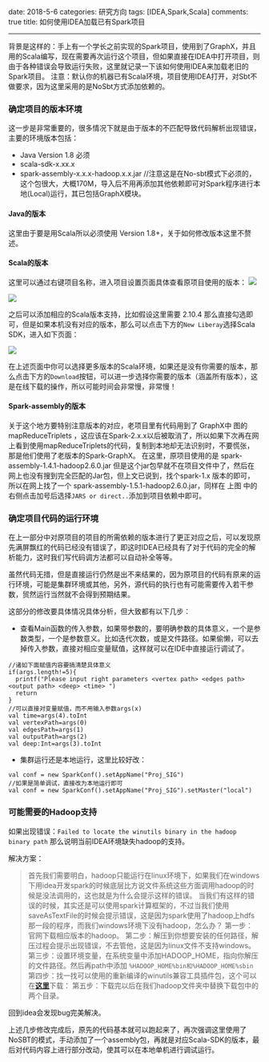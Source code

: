 ﻿date: 2018-5-6
categories: 研究方向
tags: [IDEA,Spark,Scala]
comments: true
title: 如何使用IDEA加载已有Spark项目

---

背景是这样的：手上有一个学长之前实现的Spark项目，使用到了GraphX，并且用的Scala编写，现在需要再次运行这个项目，但如果直接在IDEA中打开项目，则由于各种错误会导致运行失败，这里就记录一下该如何使用IDEA来加载老旧的Spark项目。
注意：默认你的机器已有Scala环境，项目使用IDEA打开，对Sbt不做要求，因为这里采用的是NoSbt方式添加依赖的。

### 确定项目的版本环境

这一步是非常重要的，很多情况下就是由于版本的不匹配导致代码解析出现错误，主要的环境版本包括：

- Java Version 1.8 必须
- scala-sdk-x.xx.x
- spark-assembly-x.x.x-hadoop.x.x.jar   //注意这是在No-sbt模式下必须的，这个包很大，大概170M，导入后不用再添加其他依赖即可对Spark程序进行本地(Local)运行，其已包括GraphX模块。

#### Java的版本

这里由于要是用Scala所以必须使用 Version 1.8+，关于如何修改版本这里不赘述。

#### Scala的版本

这里可以通过右键项目名称，进入项目设置页面具体查看原项目使用的版本：
![](http://static.zybuluo.com/EVA001/351svn8m7rfctiwzt55kcyby/image_1ccsin20f138e115e1fci119s1mve9.png)

![](http://static.zybuluo.com/EVA001/b4vj2r4uidlkirr7zwhkk6f3/image_1ccslkpi11q47bt11f971vers4g1g.png)
 

之后可以添加相应的Scala版本支持，比如假设这里需要 2.10.4 那么直接勾选即可，但是如果本机没有对应的版本，那么可以点击下方的`New Liberay`选择Scala SDK，进入如下页面：

![](http://static.zybuluo.com/EVA001/sjq0bd1qstb2kmaonzpj60gg/image_1ccsk5ec61d334qt1scm7hl1eps13.png)

在上述页面中你可以选择更多版本的Scala环境，如果还是没有你需要的版本，那么点击下方的`Download`按钮，可以进一步选择你需要的版本（涵盖所有版本），这是在线下载的操作，所以可能时间会非常慢，非常慢！

#### Spark-assembly的版本

关于这个地方要特别注意版本的对应，老项目里有代码用到了 GraphX中 图的 mapReduceTriplets ，这应该在Spark-2.x.x以后被取消了，所以如果下次再在网上看到使用mapReduceTriplets的代码，复制到本地却无法识别时，不要慌张，那是他们使用了老版本的Spark-GraphX。
在这里，原项目使用的是 spark-assembly-1.4.1-hadoop2.6.0.jar 但是这个jar包早就不在项目文件中了，然后在网上也没有搜到完全匹配的Jar包，但上文已说到，找个spark-1.x 版本的即可，所以在网上找了一个 spark-assembly-1.5.1-hadoop2.6.0.jar，同样在 上图 中的右侧点击加号后选择`JARS or direct..`添加到项目依赖中即可。


### 确定项目代码的运行环境

在上一部分中对原项目的项目的所需依赖的版本进行了更正对应之后，可以发现原先满屏飘红的代码已经没有错误了，即这时IDEA已经具有了对于代码的完全的解析能力，这时我们写代码调方法都可以自动补全等等。

虽然代码无措，但是直接运行仍然是出不来结果的，因为原项目的代码有原来的运行环境，可能是集群环境或其他，另外，源代码的执行也有可能需要传入若干参数，贸然运行当然就不会得到预期结果。

这部分的修改要具体情况具体分析，但大致都有以下几步：

- 查看Main函数的传入参数，如果带参数的，要明确参数的具体意义，一个是参数类型，一个是参数意义。比如迭代次数，或是文件路径。如果偷懒，可以去掉传入参数，直接对相应变量赋值，这样就可以在IDE中直接运行调试了。

```
//诸如下面赋值内容要搞清楚具体意义
if(args.length!=5){                                                                 
  printf("Please input right parameters <vertex path> <edges path> <output path> <deep> <time> ")
  return                                                                            
}      
//可以直接对变量赋值，而不用输入参数args(x)
val time=args(4).toInt                                                              
val vertexPath=args(0)                                                              
val edgesPath=args(1)                                                               
val outputPath=args(2)                                                              
val deep:Int=args(3).toInt                                                          
```

- 集群运行还是本地运行，这里比较好改：

```
val conf = new SparkConf().setAppName("Proj_SIG") 
//如果是简单调试，直接改为本地运行即可
val conf = new SparkConf().setAppName("Proj_SIG").setMaster("local")
```

### 可能需要的Hadoop支持

如果出现错误：`Failed to locate the winutils binary in the hadoop binary path` 那么说明当前IDEA环境缺失hadoop的支持。

解决方案：

>首先我们需要明白，hadoop只能运行在linux环境下，如果我们在windows下用idea开发spark的时候底层比方说文件系统这些方面调用hadoop的时候是没法调用的，这也就是为什么会提示这样的错误。 
当我们有这样的错误的时候，其实还是可以使用spark计算框架的，不过当我们使用saveAsTextFile的时候会提示错误，这是因为spark使用了hadoop上hdfs那一段的程序，而我们windows环境下没有hadoop，怎么办？
第一步： 官网下载相应版本的hadoop。 
第二步：解压到你想要安装的任何路径，解压过程会提示出现错误，不去管他，这是因为linux文件不支持windows。 
第三步：设置环境变量，在系统变量中添加HADOOP_HOME，指向你解压的文件路径。然后再path中添加 `%HADOOP_HOME%bin和%HADOOP_HOME%sbin`
第四步：找一找可以使用的重新编译的winutils兼容工具插件包，这个可以在[**这里**](http://download.csdn.net/detail/utopia_1919/9623357)下载： 
第五步：下载完以后在我们hadoop文件夹中替换下载包中的两个目录。

回到idea会发现bug完美解决。

上述几步修改完成后，原先的代码基本就可以跑起来了，再次强调这里使用了NoSBT的模式，手动添加了一个assembly包，再就是对应Scala-SDK的版本，最后对代码内容上进行部分改动，使其可以在本地单机进行调试运行。